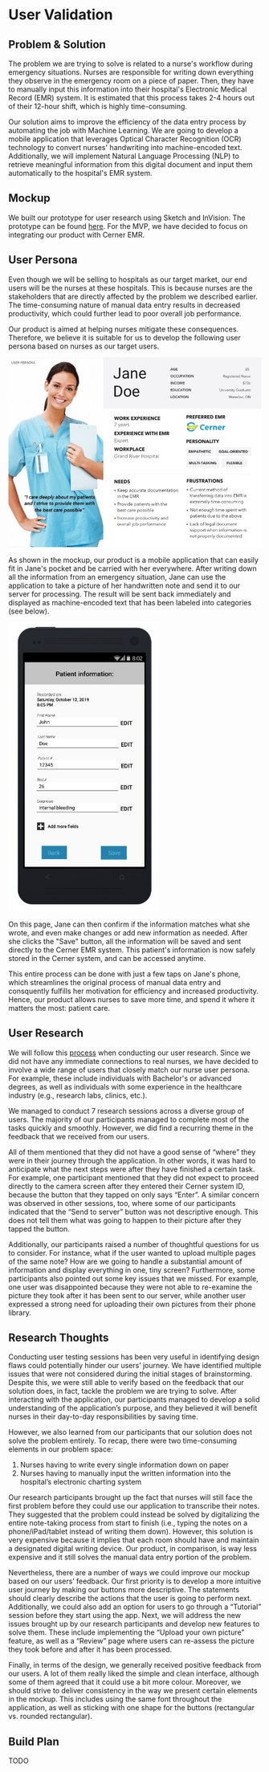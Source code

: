 # User Validation

## Problem & Solution
The problem we are trying to solve is related to a nurse's workflow during emergency situations. Nurses are responsible for writing down everything they observe in the emergency room on a piece of paper. Then, they have to manually input this information into their hospital's Electronic Medical Record (EMR) system. It is estimated that this process takes 2-4 hours out of their 12-hour shift, which is highly time-consuming.

Our solution aims to improve the efficiency of the data entry process by automating the job with Machine Learning. We are going to develop a mobile application that leverages Optical Character Recognition (OCR) technology to convert nurses' handwriting into machine-encoded text. Additionally, we will implement Natural Language Processing (NLP) to retrieve meaningful information from this digital document and input them automatically to the hospital's EMR system.

## Mockup
We built our prototype for user research using Sketch and InVision. The prototype can be found [here](https://invis.io/YAUCQOLQBTR). For the MVP, we have decided to focus on integrating our product with Cerner EMR.

## User Persona
Even though we will be selling to hospitals as our target market, our end users will be the nurses at these hospitals. This is because nurses are the stakeholders that are directly affected by the problem we described earlier. The time-consuming nature of manual data entry results in decreased productivity, which could further lead to poor overall job performance.

Our product is aimed at helping nurses mitigate these consequences. Therefore, we believe it is suitable for us to develop the following user persona based on nurses as our target users.

<img src="./user_persona.jpg" width="600">

As shown in the mockup, our product is a mobile application that can easily fit in Jane's pocket and be carried with her everywhere. After writing down all the information from an emergency situation, Jane can use the application to take a picture of her handwritten note and send it to our server for processing. The result will be sent back immediately and displayed as machine-encoded text that has been labeled into categories (see below). 

<img src="./patient_info.png" width="300">

On this page, Jane can then confirm if the information matches what she wrote, and even make changes or add new information as needed. After she clicks the "Save" button, all the information will be saved and sent directly to the Cerner EMR system. This patient's information is now safely stored in the Cerner system, and can be accessed anytime.

This entire process can be done with just a few taps on Jane's phone, which streamlines the original process of manual data entry and consquently fulfills her motivation for efficiency and increased productivity. Hence, our product allows nurses to save more time, and spend it where it matters the most: patient care.

## User Research
We will follow this [process](./user_research_process.md) when conducting our user research. Since we did not have any immediate connections to real nurses, we have decided to involve a wide range of users that closely match our nurse user persona. For example, these include individuals with Bachelor's or advanced degrees, as well as individuals with some experience in the healthcare industry (e.g., research labs, clinics, etc.).

We managed to conduct 7 research sessions across a diverse group of users. The majority of our participants managed to complete most of the tasks quickly and smoothly. However, we did find a recurring theme in the feedback that we received from our users.

All of them mentioned that they did not have a good sense of “where” they were in their journey through the application. In other words, it was hard to anticipate what the next steps were after they have finished a certain task. For example, one participant mentioned that they did not expect to proceed directly to the camera screen after they entered their Cerner system ID, because the button that they tapped on only says “Enter”. A similar concern was observed in other sessions, too, where some of our participants indicated that the “Send to server” button was not descriptive enough. This does not tell them what was going to happen to their picture after they tapped the button.

Additionally, our participants raised a number of thoughtful questions for us to consider. For instance, what if the user wanted to upload multiple pages of the same note? How are we going to handle a substantial amount of information and display everything in one, tiny screen? Furthermore, some participants also pointed out some key issues that we missed. For example, one user was disappointed because they were not able to re-examine the picture they took after it has been sent to our server, while another user expressed a strong need for uploading their own pictures from their phone library.

## Research Thoughts
Conducting user testing sessions has been very useful in identifying design flaws could potentially hinder our users’ journey. We have identified multiple issues that were not considered during the initial stages of brainstorming. Despite this, we were still able to verify based on the feedback that our solution does, in fact, tackle the problem we are trying to solve. After interacting with the application, our participants managed to develop a solid understanding of the application’s purpose, and they believed it will benefit nurses in their day-to-day responsibilities by saving time.

However, we also learned from our participants that our solution does not solve the problem entirely. To recap, there were two time-consuming elements in our problem space:

1. Nurses having to write every single information down on paper
2. Nurses having to manually input the written information into the hospital’s electronic charting system

Our research participants brought up the fact that nurses will still face the first problem before they could use our application to transcribe their notes. They suggested that the problem could instead be solved by digitalizing the entire note-taking process from start to finish (i.e., typing the notes on a phone/iPad/tablet instead of writing them down). However, this solution is very expensive because it implies that each room should have and maintain a designated digital writing device. Our product, in comparison, is way less expensive and it still solves the manual data entry portion of the problem.

Nevertheless, there are a number of ways we could improve our mockup based on our users’ feedback. Our first priority is to develop a more intuitive user journey by making our buttons more descriptive. The statements should clearly describe the actions that the user is going to perform next. Additionally, we could also add an option for users to go through a “Tutorial” session before they start using the app. Next, we will address the new issues brought up by our research participants and develop new features to solve them. These include implementing the “Upload your own picture” feature, as well as a “Review” page where users can re-assess the picture they took before and after it has been processed.

Finally, in terms of the design, we generally received positive feedback from our users. A lot of them really liked the simple and clean interface, although some of them agreed that it could use a bit more colour. Moreover, we should strive to deliver consistency in the way we present certain elements in the mockup. This includes using the same font throughout the application, as well as sticking with one shape for the buttons (rectangular vs. rounded rectangular).

## Build Plan
TODO